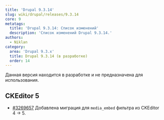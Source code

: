 ```yaml
---
title: 'Drupal 9.3.14'
slug: wiki/drupal/releases/9.3.14
core: 9
metatags:
  title: 'Drupal 9.3.14: Список изменений'
  description: 'Список изменений Drupal 9.3.14.'
authors:
  - Niklan
category:
  area: 'Drupal 9.3.x'
  title: Drupal 9.3.14 (в разработке)
  order: 14
---
```


<Aside type="warning">

Данная версия находится в разработке и не предназначена для использования.

</Aside>

## CKEditor 5

- [#3269657](https://www.drupal.org/node/3269657) Добавлена миграция для `media_embed` фильтра из CKEditor 4 → 5.
